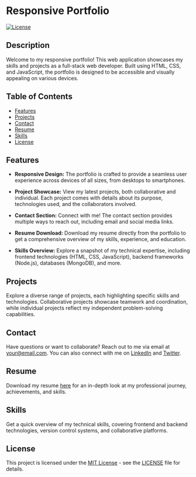 # Responsive Portfolio

[![License](https://img.shields.io/badge/license-MIT-blue.svg)](LICENSE)

## Description

Welcome to my responsive portfolio! This web application showcases my skills and projects as a full-stack web developer. Built using HTML, CSS, and JavaScript, the portfolio is designed to be accessible and visually appealing on various devices.

## Table of Contents

- [Features](#features)
- [Projects](#projects)
- [Contact](#contact)
- [Resume](#resume)
- [Skills](#skills)
- [License](#license)

## Features

- **Responsive Design:** The portfolio is crafted to provide a seamless user experience across devices of all sizes, from desktops to smartphones.
  
- **Project Showcase:** View my latest projects, both collaborative and individual. Each project comes with details about its purpose, technologies used, and the collaborators involved.

- **Contact Section:** Connect with me! The contact section provides multiple ways to reach out, including email and social media links.

- **Resume Download:** Download my resume directly from the portfolio to get a comprehensive overview of my skills, experience, and education.

- **Skills Overview:** Explore a snapshot of my technical expertise, including frontend technologies (HTML, CSS, JavaScript), backend frameworks (Node.js), databases (MongoDB), and more.

## Projects

Explore a diverse range of projects, each highlighting specific skills and technologies. Collaborative projects showcase teamwork and coordination, while individual projects reflect my independent problem-solving capabilities.

## Contact

Have questions or want to collaborate? Reach out to me via email at [your@email.com](mailto:your@email.com). You can also connect with me on [LinkedIn](https://www.linkedin.com/in/your-linkedin) and [Twitter](https://twitter.com/your-twitter).

## Resume

Download my resume [here](link-to-your-resume) for an in-depth look at my professional journey, achievements, and skills.

## Skills

Get a quick overview of my technical skills, covering frontend and backend technologies, version control systems, and collaborative platforms.

## License

This project is licensed under the [MIT License](LICENSE) - see the [LICENSE](LICENSE) file for details.
